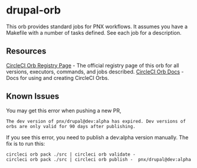 # drupal-orb

This orb provides standard jobs for PNX workflows. It assumes you have a Makefile with a number
of tasks defined. See each job for a description.

## Resources
[CircleCI Orb Registry Page](https://circleci.com/orbs/registry/orb/pnx/drupal) - The official registry page of this orb for all versions, executors, commands, and jobs described.
[CircleCI Orb Docs](https://circleci.com/docs/2.0/orb-intro/#section=configuration) - Docs for using and creating CircleCI Orbs.

## Known Issues

You may get this error when pushing a new PR,

```
The dev version of pnx/drupal@dev:alpha has expired. Dev versions of orbs are only valid for 90 days after publishing.
```

If you see this error, you need to publish a dev:alpha version manually. The fix is to run this:

```
circleci orb pack ./src | circleci orb validate -
circleci orb pack ./src | circleci orb publish -  pnx/drupal@dev:alpha
```
